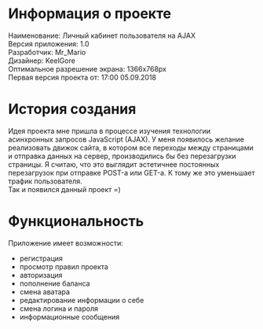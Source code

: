 # Информация о проекте

Наименование: Личный кабинет пользователя на AJAX<br />
Версия приложения: 1.0<br />
Разработчик: Mr_Mario<br />
Дизайнер: KeelGore<br />
Оптимальное разрешение экрана: 1366x768px<br />
Первая версия проекта от: 17:00 05.09.2018<br />

# История создания

Идея проекта мне пришла в процессе изучения технологии асинхронных запросов JavaScript (AJAX).
У меня появилось желание реализовать движок сайта, в котором все переходы между страницами и отправка данных на сервер, производились бы без перезагрузки страницы.
Я считаю, что это выглядит эстетичнее постоянных перезагрузок при отправке POST-а или GET-а. К тому же это уменьшает трафик пользователя.<br />
Так и появился данный проект =)

# Функциональность

Приложение имеет возможности:
- регистрация
- просмотр правил проекта
- авторизация
- пополнение баланса
- смена аватара
- редактирование информации о себе
- смена логина и пароля
- информационные сообщения
